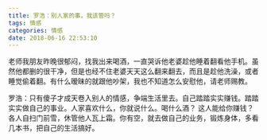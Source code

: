 ```yaml
---
title: 罗浩：别人家的事，我该管吗？
tags: 情感
categories: 情感
date: 2018-06-16 22:53:10
---
```


老师我朋友昨晚很郁闷，找我出来喝酒，一直哭诉他老婆趁他睡着翻看他手机。虽然他都删的很干净，但是也经不住老婆天天这么翻来翻去，而且是趁他洗澡，或者睡觉偷着翻。有什么暧昧的就跟他吵架，我也不知道怎么安慰他，请老师赐教。

罗浩：只有傻子才成天卷入别人的情感，争端生活里去。自己踏踏实实赚钱。踏踏实实做自己的事业。人家喜欢什么，你就说什么。喝什么酒？ 这人能给你赚钱？各人自扫门前雪，休管他人瓦上霜。你有空，就去做自己的业务，锻炼身体，多看几本书，把自己的生活搞好。